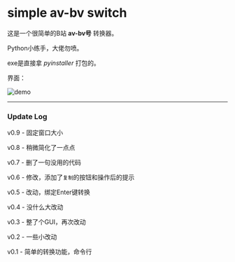 # simple av-bv switch
这是一个很简单的B站 **av-bv号** 转换器。

Python小练手，大佬勿喷。

exe是直接拿 *pyinstaller* 打包的。

界面：

![demo](https://cdn.jsdelivr.net/gh/monSteRhhe/simple-av-bv-switch/demo.png)

---

### Update Log

v0.9 -  固定窗口大小

v0.8 -  稍微简化了一点点

v0.7 -  删了一句没用的代码

v0.6 -  修改，添加了`复制`的按钮和操作后的提示

v0.5 -  改动，绑定Enter键转换

v0.4 -  没什么大改动

v0.3 -  整了个GUI，再次改动

v0.2 -  一些小改动

v0.1 -  简单的转换功能，命令行



